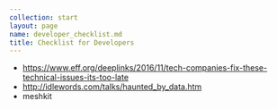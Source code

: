 ```yaml
---
collection: start
layout: page
name: developer_checklist.md
title: Checklist for Developers
---
```


* https://www.eff.org/deeplinks/2016/11/tech-companies-fix-these-technical-issues-its-too-late
* http://idlewords.com/talks/haunted_by_data.htm
* meshkit
